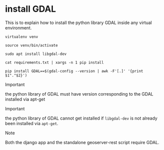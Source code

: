 # install GDAL

This is to explain how to install the python library GDAL inside any virtual environment.

    virtualenv venv

    source venv/bin/activate

    sudo apt install libgdal-dev

    cat requirements.txt | xargs -n 1 pip install

    pip install GDAL==$(gdal-config --version | awk -F'[.]' '{print $1"."$2}')

>[!IMPORTANT]
> the python library of GDAL must have version corresponding to the GDAL installed via apt-get

>[!IMPORTANT]
> the python library of GDAL cannot get installed if `libgdal-dev` is not already been installed via `apt-get`.

> [!NOTE]  
> Both the django app and the standalone geoserver-rest script require GDAL.